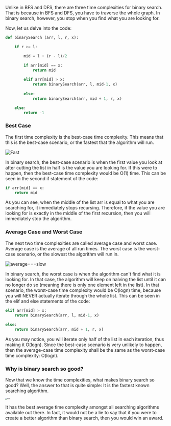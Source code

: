 <!--title={Time Complexity of Binary Search}-->

<!--concepts{Depth First Search}-->

<!--badges={Algorithmns:15, Python: 5}-->

Unlike in BFS and DFS, there are three time complexities for binary search. That is because in BFS and DFS, you have to traverse the whole graph. In binary search, however, you stop when you find what you are looking for.

Now, let us delve into the code: 

```python
def binarySearch (arr, l, r, x): 

	if r >= l: 

		mid = l + (r - l)/2

		if arr[mid] == x: 
			return mid 
		
		elif arr[mid] > x: 
			return binarySearch(arr, l, mid-1, x) 
    
		else: 
			return binarySearch(arr, mid + 1, r, x) 

	else: 
		return -1
```

### Best Case

The first time complexity is the best-case time complexity. This means that this is the best-case scenario, or the fastest that the algorithm will run.

![Fast](https://static1.squarespace.com/static/589a480e2e69cf66eedaa46a/593fc94403596e1c313e8ee2/598b3906be42d699de0e52ed/1502298289126/fast-acting.jpg?format=1500w)

In binary search, the best-case scenario is when the first value you look at after cutting the list in half is the value you are looking for. If this were to happen, then the best-case time complexity would be O(1) time. This can be seen in the second if statement of the code:

```python
if arr[mid] == x: 
	return mid 
```

As you can see, when the middle of the list arr is equal to what you are searching for, it immediately stops recursing. Therefore, if the value you are looking for is exactly in the middle of the first recursion, then you will immediately stop the algorithm.

### Average Case and Worst Case

The next two time complexities are called average case and worst case. Average case is the average of all run times. The worst case is the worst-case scenario, or the slowest the algorithm will run in. 

![average===slow](https://searchengineland.com/figz/wp-content/seloads/2014/08/speed-slow-snails-ss-1920-800x450.jpg)

In binary search, the worst case is when the algorithm can't find what it is looking for. In that case, the algorithm will keep on halving the list until it can no longer do so (meaning there is only one element left in the list). In that scenario, the worst-case time complexity would be O(logn) time, because you will NEVER actually iterate through the whole list. This can be seen in the elif and else statements of the code:

```python
elif arr[mid] > x: 
	return binarySearch(arr, l, mid-1, x) 
    
else: 
	return binarySearch(arr, mid + 1, r, x)
```

As you may notice, you will iterate only half of the list in each iteration, thus making it O(logn). Since the best-case scenario is very unlikely to happen, then the average-case time complexity shall be the same as the worst-case time complexity: O(logn).

### Why is binary search so good?

Now that we know the time complexities, what makes binary search so good? Well, the answer to that  is quite simple: It is the fastest known searching algorithm. 

<img src="https://askdentalgroup.com/wp-content/uploads/2015/08/best-of-the-best.jpg" alt="Best" style="zoom:33%;" />

It has the best average time complexity amongst all searching algorithms available out there. In fact, it would not be a lie to say that if you were to create a better algorithm than binary search, then you would win an award.

